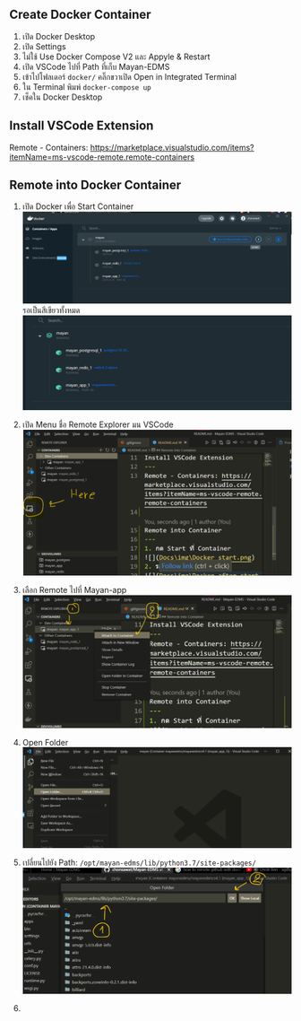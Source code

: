 Create Docker Container
---
1. เปิด Docker Desktop
2. เปิด Settings
3. ไม่ใช้ Use Docker Compose V2 และ Appyle & Restart
4. เปิด VSCode ไปที่ Path ที่เก็บ Mayan-EDMS
5. เข้าไปโฟลเดอร์ `docker/` คลิ๊กขวาเปิด Open in Integrated Terminal
6. ใน Terminal พิมพ์ `docker-compose up`
7. เช็คใน Docker Desktop

Install VSCode Extension
---
Remote - Containers: https://marketplace.visualstudio.com/items?itemName=ms-vscode-remote.remote-containers

Remote into Docker Container
---
1. เปิด Docker เพื่อ Start Container
![](Docs\img\Docker_start.png)
รอเป็นสีเขียวทั้งหมด
![](Docs\img\Docker_after_start.png)

2. เปิด Menu ชื่อ Remote Explorer มน VSCode
![](Docs\img\Remote_Ex.png)

3. เลือก Remote ไปที่ Mayan-app
![](Docs\img\Remote_ex2.png)

4. Open Folder
![](Docs\img\Remote_ex3.png)

5. เปลี่ยนไปยัง Path: `/opt/mayan-edms/lib/python3.7/site-packages/`
![](Docs\img\Remote_ex4.png)

6. 